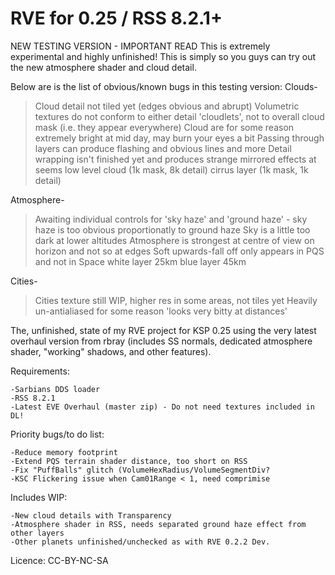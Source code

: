 RVE for 0.25 / RSS 8.2.1+
============

NEW TESTING VERSION - IMPORTANT READ
This is extremely experimental and highly unfinished!
This is simply so you guys can try out the new atmosphere shader and cloud detail.

Below are is the list of obvious/known bugs in this testing version:
Clouds-
>Cloud detail not tiled yet (edges obvious and abrupt)
>Volumetric textures do not conform to either detail 'cloudlets', not to overall cloud mask (i.e. they appear everywhere)
>Cloud are for some reason extremely bright at mid day, may burn your eyes a bit
>Passing through layers can produce flashing and obvious lines and more
>Detail wrapping isn't finished yet and produces strange mirrored effects at seems
>low level cloud (1k mask, 8k detail)
>cirrus layer (1k mask, 1k detail)

Atmosphere-
>Awaiting individual controls for 'sky haze' and 'ground haze' - sky haze is too obvious proportionatly to ground haze
>Sky is a little too dark at lower altitudes
>Atmosphere is strongest at centre of view on horizon and not so at edges
>Soft upwards-fall off only appears in PQS and not in Space
>white layer 25km
>blue layer 45km

Cities-
>Cities texture still WIP, higher res in some areas, not tiles yet
>Heavily un-antialiased for some reason 'looks very bitty at distances'



The, unfinished, state of my RVE project for KSP 0.25 using the very latest overhaul version from rbray (includes SS normals, dedicated atmosphere shader, "working" shadows, and other features).


Requirements:

	-Sarbians DDS loader
 	-RSS 8.2.1
 	-Latest EVE Overhaul (master zip) - Do not need textures included in DL!

Priority bugs/to do list:

	-Reduce memory footprint
	-Extend PQS terrain shader distance, too short on RSS
	-Fix "PuffBalls" glitch (VolumeHexRadius/VolumeSegmentDiv?
	-KSC Flickering issue when Cam01Range < 1, need comprimise

Includes WIP:

	-New cloud details with Transparency
	-Atmosphere shader in RSS, needs separated ground haze effect from other layers
	-Other planets unfinished/unchecked as with RVE 0.2.2 Dev.


Licence: CC-BY-NC-SA
